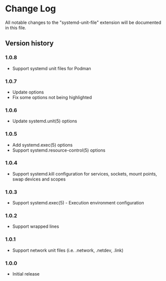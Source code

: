 # Change Log

All notable changes to the "systemd-unit-file" extension will be documented in this file.

## Version history

### 1.0.8

- Support systemd unit files for Podman

### 1.0.7

- Update options
- Fix some options not being highlighted

### 1.0.6

- Update systemd.unit(5) options

### 1.0.5

- Add systemd.exec(5) options
- Support systemd.resource-control(5) options

### 1.0.4

- Support systemd.kill configuration for services, sockets, mount points, swap devices and scopes

### 1.0.3

- Support systemd.exec(5) - Execution environment configuration

### 1.0.2

- Support wrapped lines

### 1.0.1

- Support network unit files (i.e. .network, .netdev, .link)

### 1.0.0

- Initial release

